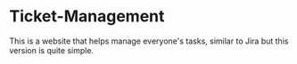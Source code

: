 # Ticket-Management
This is a website that helps manage everyone's tasks, similar to Jira but this version is quite simple.
